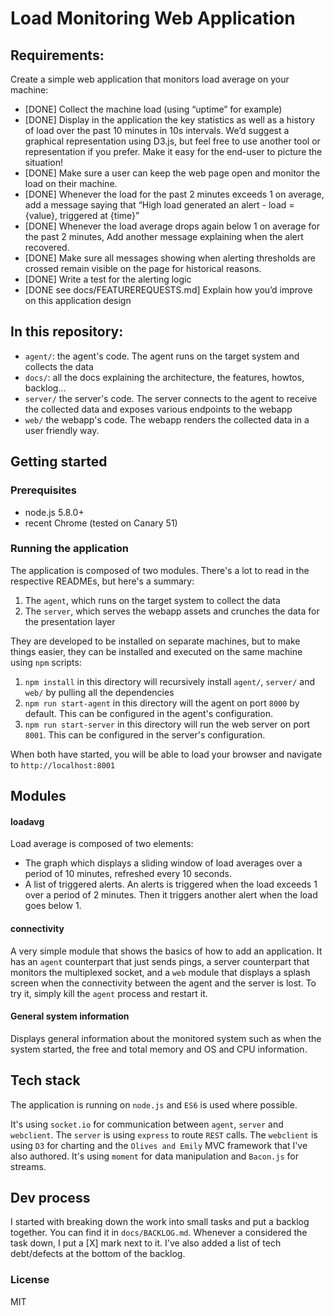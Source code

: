 # Load Monitoring Web Application

## Requirements:

Create a simple web application that monitors load average on your machine:

- [DONE] Collect the machine load (using “uptime” for example)
- [DONE] Display in the application the key statistics as well as a history of load over the past 10 minutes in 10s intervals. We’d suggest a graphical representation using D3.js, but feel free to use another tool or representation if you prefer. Make it easy for the end-user to picture the situation!
- [DONE] Make sure a user can keep the web page open and monitor the load on their machine.
- [DONE] Whenever the load for the past 2 minutes exceeds 1 on average, add a message saying that “High load generated an alert - load = {value}, triggered at {time}”
- [DONE] Whenever the load average drops again below 1 on average for the past 2 minutes, Add another message explaining when the alert recovered.
- [DONE] Make sure all messages showing when alerting thresholds are crossed remain visible on the page for historical reasons.
- [DONE] Write a test for the alerting logic
- [DONE see docs/FEATUREREQUESTS.md] Explain how you’d improve on this application design

## In this repository:

- `agent/`: the agent's code. The agent runs on the target system and collects the data
- `docs/`: all the docs explaining the architecture, the features, howtos, backlog...
- `server/` the server's code. The server connects to the agent to receive the collected data and exposes various endpoints to the webapp
- `web/` the webapp's code. The webapp renders the collected data in a user friendly way.

## Getting started

### Prerequisites

- node.js 5.8.0+
- recent Chrome (tested on Canary 51)

### Running the application

The application is composed of two modules. There's a lot to read in the respective READMEs, but here's a summary:

1. The `agent`, which runs on the target system to collect the data
2. The `server`, which serves the webapp assets and crunches the data for the presentation layer

They are developed to be installed on separate machines, but to make things easier, they can be installed and executed on the same machine using `npm` scripts:

1. `npm install` in this directory will recursively install `agent/`, `server/` and `web/` by pulling all the dependencies
2. `npm run start-agent` in this directory will the agent on port `8000` by default. This can be configured in the agent's configuration.
3. `npm run start-server` in this directory will run the web server on port `8001`. This can be configured in the server's configuration.

When both have started, you will be able to load your browser and navigate to `http://localhost:8001`

## Modules

#### loadavg

Load average is composed of two elements:
 - The graph which displays a sliding window of load averages over a period of 10 minutes, refreshed every 10 seconds.
 - A list of triggered alerts. An alerts is triggered when the load exceeds 1 over a period of 2 minutes. Then it triggers another alert when the load goes below 1.

#### connectivity

A very simple module that shows the basics of how to add an application. It has an `agent` counterpart that just sends pings,
a server counterpart that monitors the multiplexed socket, and a `web` module that displays a splash screen when the connectivity
between the agent and the server is lost. To try it, simply kill the `agent` process and restart it.

#### General system information

Displays general information about the monitored system such as when the system started, the free and total memory and OS and CPU information.

## Tech stack

The application is running on `node.js` and `ES6` is used where possible.

It's using `socket.io` for communication between `agent`, `server` and `webclient`.
The `server` is using `express` to route `REST` calls.
The `webclient` is using `D3` for charting and the `Olives and Emily` MVC framework that I've also authored.
It's using `moment` for data manipulation and `Bacon.js` for streams.

## Dev process

I started with breaking down the work into small tasks and put a backlog together. You can find it in `docs/BACKLOG.md`.
Whenever a considered the task down, I put a [X] mark next to it. I've also added a list of tech debt/defects at the bottom of the backlog.

### License

MIT